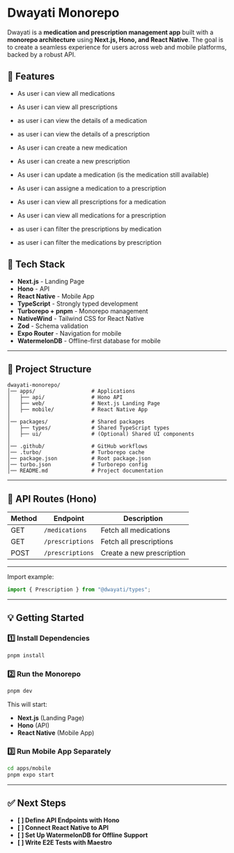 # Dwayati Monorepo

Dwayati is a **medication and prescription management app** built with a **monorepo architecture** using **Next.js, Hono, and React Native**. The goal is to create a seamless experience for users across web and mobile platforms, backed by a robust API.

## 📝 Features

- As user i can view all medications
- As user i can view all prescriptions
- as user i can view the details of a medication
- as user i can view the details of a prescription

- As user i can create a new medication
- As user i can create a new prescription

- As user i can update a medication (is the medication still available)

- As user i can assigne a medication to a prescription

- As user i can view all prescriptions for a medication
- As user i can view all medications for a prescription

- as user i can filter the prescriptions by medication
- as user i can filter the medications by prescription

## 🚀 Tech Stack

- **Next.js** - Landing Page
- **Hono** - API
- **React Native** - Mobile App
- **TypeScript** - Strongly typed development
- **Turborepo + pnpm** - Monorepo management
- **NativeWind** - Tailwind CSS for React Native
- **Zod** - Schema validation
- **Expo Router** - Navigation for mobile
- **WatermelonDB** - Offline-first database for mobile

---

## 📂 Project Structure

```
dwayati-monorepo/
│── apps/                  # Applications
│   ├── api/               # Hono API
│   ├── web/               # Next.js Landing Page
│   ├── mobile/            # React Native App
│
│── packages/              # Shared packages
│   ├── types/             # Shared TypeScript types
│   ├── ui/                # (Optional) Shared UI components
│
│── .github/               # GitHub workflows
│── .turbo/                # Turborepo cache
│── package.json           # Root package.json
│── turbo.json             # Turborepo config
│── README.md              # Project documentation
```

---

## 📜 API Routes (Hono)

| Method | Endpoint         | Description               |
| ------ | ---------------- | ------------------------- |
| GET    | `/medications`   | Fetch all medications     |
| GET    | `/prescriptions` | Fetch all prescriptions   |
| POST   | `/prescriptions` | Create a new prescription |

---

Import example:

```ts
import { Prescription } from "@dwayati/types";
```

---

## 💡 Getting Started

### 1️⃣ Install Dependencies

```sh
pnpm install
```

### 2️⃣ Run the Monorepo

```sh
pnpm dev
```

This will start:

- **Next.js** (Landing Page)
- **Hono** (API)
- **React Native** (Mobile App)

### 3️⃣ Run Mobile App Separately

```sh
cd apps/mobile
pnpm expo start
```

---

## ✅ Next Steps

- **[ ] Define API Endpoints with Hono**
- **[ ] Connect React Native to API**
- **[ ] Set Up WatermelonDB for Offline Support**
- **[ ] Write E2E Tests with Maestro**